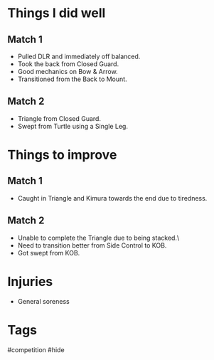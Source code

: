 # Things I did well
## Match 1
- Pulled DLR and immediately off balanced.
- Took the back from Closed Guard.
- Good mechanics on Bow & Arrow.
- Transitioned from the Back to Mount.
## Match 2
- Triangle from Closed Guard.
- Swept from Turtle using a Single Leg.
# Things to improve
## Match 1
- Caught in Triangle and Kimura towards the end due to tiredness.
## Match 2
- Unable to complete the Triangle due to being stacked.\
- Need to transition better from Side Control to KOB.
- Got swept from KOB.
# Injuries
- General soreness
# Tags
#competition #hide 